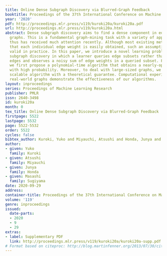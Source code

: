 ```yaml
---
title: Online Dense Subgraph Discovery via Blurred-Graph Feedback
booktitle: Proceedings of the 37th International Conference on Machine Learning
year: '2020'
pdf: http://proceedings.mlr.press/v119/kuroki20a/kuroki20a.pdf
url: http://proceedings.mlr.press/v119/kuroki20a.html
abstract: Dense subgraph discovery aims to find a dense component in edge-weighted
  graphs. This is a fundamental graph-mining task with a variety of applications and
  thus has received much attention recently. Although most existing methods assume
  that each individual edge weight is easily obtained, such an assumption is not necessarily
  valid in practice. In this paper, we introduce a novel learning problem for dense
  subgraph discovery in which a learner queries edge subsets rather than only single
  edges and observes a noisy sum of edge weights in a queried subset. For this problem,
  we first propose a polynomial-time algorithm that obtains a nearly-optimal solution
  with high probability. Moreover, to deal with large-sized graphs, we design a more
  scalable algorithm with a theoretical guarantee. Computational experiments using
  real-world graphs demonstrate the effectiveness of our algorithms.
layout: inproceedings
series: Proceedings of Machine Learning Research
publisher: PMLR
issn: 2640-3498
id: kuroki20a
month: 0
tex_title: Online Dense Subgraph Discovery via Blurred-Graph Feedback
firstpage: 5522
lastpage: 5532
page: 5522-5532
order: 5522
cycles: false
bibtex_author: Kuroki, Yuko and Miyauchi, Atsushi and Honda, Junya and Sugiyama, Masashi
author:
- given: Yuko
  family: Kuroki
- given: Atsushi
  family: Miyauchi
- given: Junya
  family: Honda
- given: Masashi
  family: Sugiyama
date: 2020-09-29
address: 
container-title: Proceedings of the 37th International Conference on Machine Learning
volume: '119'
genre: inproceedings
issued:
  date-parts:
  - 2020
  - 9
  - 29
extras:
- label: Supplementary PDF
  link: http://proceedings.mlr.press/v119/kuroki20a/kuroki20a-supp.pdf
# Format based on citeproc: http://blog.martinfenner.org/2013/07/30/citeproc-yaml-for-bibliographies/
---
```

